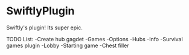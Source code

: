 SwiftlyPlugin
=============

Swiftly's plugin!
Its super epic.

TODO List:
-Create hub gagdet
  -Games
  -Options
  -Hubs
  -Info
-Survival games plugin
  -Lobby
  -Starting game
  -Chest filler
  
